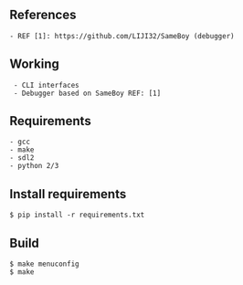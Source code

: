 ## References
~~~
- REF [1]: https://github.com/LIJI32/SameBoy (debugger)
~~~

## Working
~~~
 - CLI interfaces
 - Debugger based on SameBoy REF: [1]
~~~

## Requirements
	- gcc
	- make
	- sdl2
	- python 2/3

## Install requirements
~~~
$ pip install -r requirements.txt
~~~

## Build
~~~
$ make menuconfig
$ make
~~~
